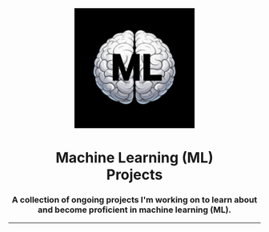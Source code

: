 <div align="center">
    <img 
        alt="metallic brain with 'ML' letters" 
        src="logo.avif"
        width="240px"
    />
</div>
<h1 align="center">
    Machine Learning (ML)<br/>
    Projects
</h1>
<h3 align="center">
A collection of ongoing projects I'm working on to learn about and become proficient in machine learning (ML).
<hr>
</h3>

